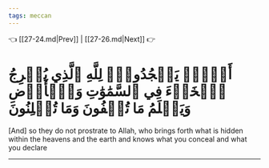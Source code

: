 ```yaml
---
tags: meccan
---
```


👈 [[27-24.md|Prev]] | [[27-26.md|Next]] 👉

# أَلَّاۤ يَسۡجُدُواْۤ لِلَّهِ ٱلَّذِي يُخۡرِجُ ٱلۡخَبۡءَ فِي ٱلسَّمَٰوَٰتِ وَٱلۡأَرۡضِ وَيَعۡلَمُ مَا تُخۡفُونَ وَمَا تُعۡلِنُونَ

[And] so they do not prostrate to Allah, who brings forth what is hidden within the heavens and the earth and knows what you conceal and what you declare

---

